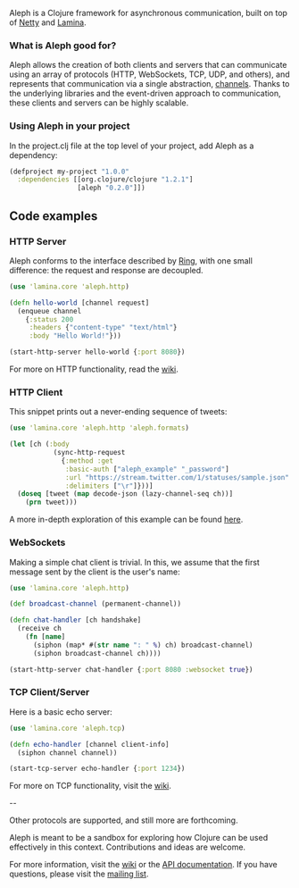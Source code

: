 Aleph is a Clojure framework for asynchronous communication, built on top of [Netty](http://www.jboss.org/netty) and [Lamina](http://github.com/ztellman/lamina).


### What is Aleph good for? ###

Aleph allows the creation of both clients and servers that can communicate using an array of protocols (HTTP, WebSockets, TCP, UDP, and others), and represents that communication via a single abstraction, [channels](https://github.com/ztellman/lamina/wiki/Channels).  Thanks to the underlying libraries and the event-driven approach to communication, these clients and servers can be highly scalable.

### Using Aleph in your project ###

In the project.clj file at the top level of your project, add Aleph as a dependency:

```clj
(defproject my-project "1.0.0"
  :dependencies [[org.clojure/clojure "1.2.1"]
				 [aleph "0.2.0"]])
```

## Code examples ##


### HTTP Server ###

Aleph conforms to the interface described by [Ring](http://github.com/mmcgrana/ring), with one small difference: the request and response are decoupled.

```clj
(use 'lamina.core 'aleph.http)

(defn hello-world [channel request]
  (enqueue channel
    {:status 200
     :headers {"content-type" "text/html"}
     :body "Hello World!"}))

(start-http-server hello-world {:port 8080})
```

For more on HTTP functionality, read the [wiki](https://github.com/ztellman/aleph/wiki/HTTP).


### HTTP Client ###

This snippet prints out a never-ending sequence of tweets:

```clj
(use 'lamina.core 'aleph.http 'aleph.formats)

(let [ch (:body
           (sync-http-request
             {:method :get
              :basic-auth ["aleph_example" "_password"]
              :url "https://stream.twitter.com/1/statuses/sample.json"
              :delimiters ["\r"]}))]
  (doseq [tweet (map decode-json (lazy-channel-seq ch))]
    (prn tweet)))
```

A more in-depth exploration of this example can be found [here](http://github.com/ztellman/aleph/wiki/Consuming-and-Broadcasting-a-Twitter-Stream).


### WebSockets ###

Making a simple chat client is trivial.  In this, we assume that the first message sent by the client is the user's name:

```clj
(use 'lamina.core 'aleph.http)

(def broadcast-channel (permanent-channel))

(defn chat-handler [ch handshake]
  (receive ch
    (fn [name]
      (siphon (map* #(str name ": " %) ch) broadcast-channel)
      (siphon broadcast-channel ch))))

(start-http-server chat-handler {:port 8080 :websocket true})
```


### TCP Client/Server ###

Here is a basic echo server:

```clj
(use 'lamina.core 'aleph.tcp)

(defn echo-handler [channel client-info]
  (siphon channel channel))

(start-tcp-server echo-handler {:port 1234})
```

For more on TCP functionality, visit the [wiki](https://github.com/ztellman/aleph/wiki/TCP).

--

Other protocols are supported, and still more are forthcoming.

Aleph is meant to be a sandbox for exploring how Clojure can be used effectively in this context.  Contributions and ideas are welcome.

For more information, visit the [wiki](https://github.com/ztellman/aleph/wiki) or the [API documentation](http://ztellman.github.com/aleph/index.html).  If you have questions, please visit the [mailing list](http://groups.google.com/group/aleph-lib).
